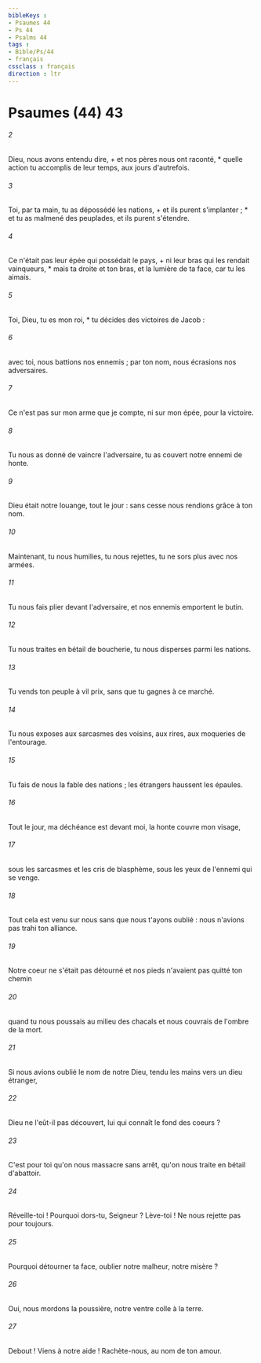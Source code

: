 ```yaml
---
bibleKeys : 
- Psaumes 44
- Ps 44
- Psalms 44
tags : 
- Bible/Ps/44
- français
cssclass : français
direction : ltr
---
```


# Psaumes (44) 43

###### 2
Dieu, nous avons entendu dire, + et nos pères nous ont raconté, * quelle action tu accomplis de leur temps, aux jours d'autrefois.
###### 3
Toi, par ta main, tu as dépossédé les nations, + et ils purent s'implanter ; * et tu as malmené des peuplades, et ils purent s'étendre.
###### 4
Ce n'était pas leur épée qui possédait le pays, + ni leur bras qui les rendait vainqueurs, * mais ta droite et ton bras, et la lumière de ta face, car tu les aimais.
###### 5
Toi, Dieu, tu es mon roi, * tu décides des victoires de Jacob :
###### 6
avec toi, nous battions nos ennemis ; par ton nom, nous écrasions nos adversaires.
###### 7
Ce n'est pas sur mon arme que je compte, ni sur mon épée, pour la victoire.
###### 8
Tu nous as donné de vaincre l'adversaire, tu as couvert notre ennemi de honte.
###### 9
Dieu était notre louange, tout le jour : sans cesse nous rendions grâce à ton nom.
###### 10
Maintenant, tu nous humilies, tu nous rejettes, tu ne sors plus avec nos armées.
###### 11
Tu nous fais plier devant l'adversaire, et nos ennemis emportent le butin.
###### 12
Tu nous traites en bétail de boucherie, tu nous disperses parmi les nations.
###### 13
Tu vends ton peuple à vil prix, sans que tu gagnes à ce marché.
###### 14
Tu nous exposes aux sarcasmes des voisins, aux rires, aux moqueries de l'entourage.
###### 15
Tu fais de nous la fable des nations ; les étrangers haussent les épaules.
###### 16
Tout le jour, ma déchéance est devant moi, la honte couvre mon visage,
###### 17
sous les sarcasmes et les cris de blasphème, sous les yeux de l'ennemi qui se venge.
###### 18
Tout cela est venu sur nous sans que nous t'ayons oublié : nous n'avions pas trahi ton alliance.
###### 19
Notre coeur ne s'était pas détourné et nos pieds n'avaient pas quitté ton chemin
###### 20
quand tu nous poussais au milieu des chacals et nous couvrais de l'ombre de la mort.
###### 21
Si nous avions oublié le nom de notre Dieu, tendu les mains vers un dieu étranger,
###### 22
Dieu ne l'eût-il pas découvert, lui qui connaît le fond des coeurs ?
###### 23
C'est pour toi qu'on nous massacre sans arrêt, qu'on nous traite en bétail d'abattoir.
###### 24
Réveille-toi ! Pourquoi dors-tu, Seigneur ? Lève-toi ! Ne nous rejette pas pour toujours.
###### 25
Pourquoi détourner ta face, oublier notre malheur, notre misère ?
###### 26
Oui, nous mordons la poussière, notre ventre colle à la terre.
###### 27
Debout ! Viens à notre aide ! Rachète-nous, au nom de ton amour.
